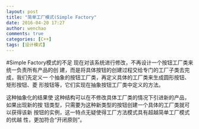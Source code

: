 ```yaml
---
layout: post
title: "简单工厂模式(Simple Factory"
date: 2016-04-20 17:27
author: wenchao
comments: true
categories: [C++]
tags: [设计模式]
---
```


#Simple Factory模式的不足
现在对该系统进行修改，不再设计一个按钮工厂类来统一负责所有产品的创
建，而是将具体按钮的创建过程交给专门的工厂子类去完成，我们先定义一
个抽象的按钮工厂类，再定义具体的工厂类来生成圆形按钮、矩形按钮、菱
形按钮等，它们实现在抽象按钮工厂类中定义的方法。

这种抽象化的结果使
这种结构可以在不修改具体工厂类的情况下引进新的产品，如果出现新的按
钮类型，只需要为这种新类型的按钮创建一个具体的工厂类就可以获得该新
按钮的实例，这一特点无疑使得工厂方法模式具有超越简单工厂模式的优越
性，更加符合“开闭原则”。
